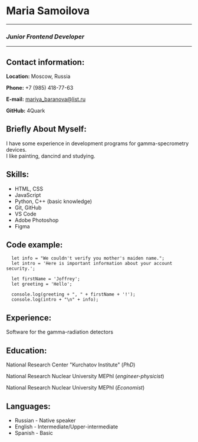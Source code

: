 # Maria Samoilova
-----
### *Junior Frontend Developer*
-----
## Contact information:

**Location:** Moscow, Russia

**Phone:** +7 (985) 418-77-63

**E-mail:** mariya_baranova@list.ru

**GitHub:** 4Quark

## Briefly About Myself:

I have some experience in development programs for gamma-specrometry devices.  
I like painting, dancind and studying. 

## Skills:

* HTML, CSS 
* JavaScript 
* Python, C++ (basic knowledge)
* Git, GitHub
* VS Code
* Adobe Photoshop
* Figma

## Code example:
      
      let info = "We couldn't verify you mother's maiden name.";
      let intro = 'Here is important information about your account security.';
      
      let firstName = 'Joffrey';
      let greeting = 'Hello';
      
      console.log(greeting + ", " + firstName + '!');
      console.log(intro + "\n" + info);

## Experience:

Software for the gamma-radiation detectors

## Education:

National Research Center "Kurchatov Institute" (*PhD*)

National Research Nuclear University MEPhI (*engineer-physicist*)

National Research Nuclear University MEPhI (*Economist*)

## Languages:

* Russian - Native speaker
* English - Intermediate/Upper-intermediate
* Spanish - Basic
